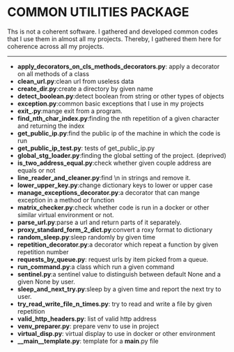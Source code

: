 # COMMON UTILITIES PACKAGE
Ths is not a coherent software. I gathered and developed common codes that I use them in almost all my projects. 
Thereby, I gathered them here for coherence across all my projects.

---

- **apply_decorators_on_cls_methods_decorators.py**: apply a decorator on all methods of a class
- **clean_url.py**:clean url from useless data
- **create_dir.py**:create a directory by given name 
- **detect_boolean.py**:detect boolean from string or other types of objects
- **exception.py**:common basic exceptions that I use in my projects
- **exit_.py**:mange exit from a program.
- **find_nth_char_index.py**:finding the nth repetition of a given character and returning the index
- **get_public_ip.py**:find the public ip of the machine in which the code is run
- **get_public_ip_test.py**: tests of get_public_ip.py
- **global_stg_loader.py**:finding the global setting of the project. (deprived)
- **is_two_address_equal.py**:check whether given couple address are equals or not
- **line_reader_and_cleaner.py**:find \n in strings and remove it.
- **lower_upper_key.py**:change dictionary keys to lower or upper case
- **manage_exceptions_decorator.py**:a decorator that can mange exception in a method or function 
- **matrix_checker.py**:check whether code is run in a docker or other similar virtual environment or not.
- **parse_url.py**:parse a url and return parts of it separately.
- **proxy_standard_form_2_dict.py**:convert a roxy format to dictionary
- **random_sleep.py**:sleep randomly by given time 
- **repetition_decorator.py**:a decorator which repeat a function by given repetition number 
- **requests_by_queue.py**: request urls by item picked from  a queue.
- **run_command.py**:a class which run a given command
- **sentinel.py**:a sentinel value to distinguish between default None and a given None by user.
- **sleep_and_next_try.py**:sleep by a given time and report the next try to user.
- **try_read_write_file_n_times.py**: try to read and write a file by given repetition
- **valid_http_headers.py**: list of valid http address
- **venv_preparer.py**: prepare venv to use in project
- **virtual_disp.py**: virtual display to use in docker or other environment
- **__main__template.py**: template for a __main__.py file
